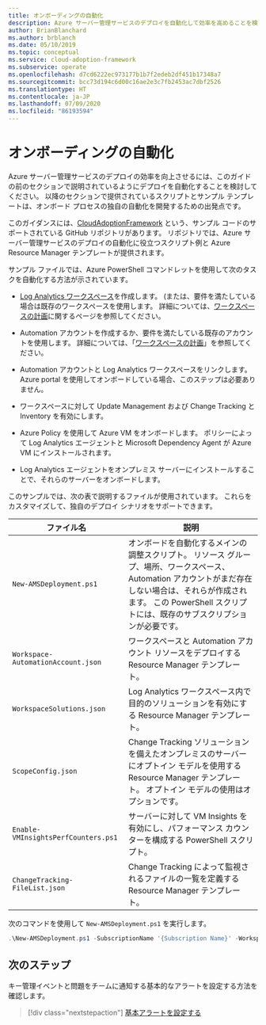 ```yaml
---
title: オンボーディングの自動化
description: Azure サーバー管理サービスのデプロイを自動化して効率を高めることを検討している方は、オンボーディング サンプル ファイルをご活用ください。
author: BrianBlanchard
ms.author: brblanch
ms.date: 05/10/2019
ms.topic: conceptual
ms.service: cloud-adoption-framework
ms.subservice: operate
ms.openlocfilehash: d7cd6222ec973177b1b7f2edeb2df451b17348a7
ms.sourcegitcommit: bcc73d194c6d00c16ae2e3c7fb2453ac7dbf2526
ms.translationtype: HT
ms.contentlocale: ja-JP
ms.lasthandoff: 07/09/2020
ms.locfileid: "86193594"
---
```

# <a name="automate-onboarding"></a>オンボーディングの自動化

Azure サーバー管理サービスのデプロイの効率を向上させるには、このガイドの前のセクションで説明されているようにデプロイを自動化することを検討してください。 以降のセクションで提供されているスクリプトとサンプル テンプレートは、オンボード プロセスの独自の自動化を開発するための出発点です。

このガイダンスには、[CloudAdoptionFramework](https://aka.ms/caf/manage/automation-samples) という、サンプル コードのサポートされている GitHub リポジトリがあります。 リポジトリでは、Azure サーバー管理サービスのデプロイの自動化に役立つスクリプト例と Azure Resource Manager テンプレートが提供されます。

サンプル ファイルでは、Azure PowerShell コマンドレットを使用して次のタスクを自動化する方法が示されています。

- [Log Analytics ワークスペース](https://docs.microsoft.com/azure/azure-monitor/platform/manage-access)を作成します。 (または、要件を満たしている場合は既存のワークスペースを使用します。 詳細については、[ワークスペースの計画](./prerequisites.md#log-analytics-workspace-and-automation-account-planning)に関するページを参照してください。

- Automation アカウントを作成するか、要件を満たしている既存のアカウントを使用します。 詳細については、「[ワークスペースの計画](./prerequisites.md#log-analytics-workspace-and-automation-account-planning)」を参照してください。

- Automation アカウントと Log Analytics ワークスペースをリンクします。 Azure portal を使用してオンボードしている場合、このステップは必要ありません。

- ワークスペースに対して Update Management および Change Tracking と Inventory を有効にします。

- Azure Policy を使用して Azure VM をオンボードします。 ポリシーによって Log Analytics エージェントと Microsoft Dependency Agent が Azure VM にインストールされます。

- Log Analytics エージェントをオンプレミス サーバーにインストールすることで、それらのサーバーをオンボードします。

このサンプルでは、次の表で説明するファイルが使用されています。 これらをカスタマイズして、独自のデプロイ シナリオをサポートできます。

| ファイル名 | 説明 |
|-----------|-------------|
| `New-AMSDeployment.ps1` | オンボードを自動化するメインの調整スクリプト。 リソース グループ、場所、ワークスペース、Automation アカウントがまだ存在しない場合は、それらが作成されます。 この PowerShell スクリプトには、既存のサブスクリプションが必要です。 |
| `Workspace-AutomationAccount.json` | ワークスペースと Automation アカウント リソースをデプロイする Resource Manager テンプレート。 |
| `WorkspaceSolutions.json` | Log Analytics ワークスペース内で目的のソリューションを有効にする Resource Manager テンプレート。 |
| `ScopeConfig.json` | Change Tracking ソリューションを備えたオンプレミスのサーバーにオプトイン モデルを使用する Resource Manager テンプレート。 オプトイン モデルの使用はオプションです。 |
| `Enable-VMInsightsPerfCounters.ps1` | サーバーに対して VM Insights を有効にし、パフォーマンス カウンターを構成する PowerShell スクリプト。 |
| `ChangeTracking-FileList.json` | Change Tracking によって監視されるファイルの一覧を定義する Resource Manager テンプレート。 |

次のコマンドを使用して `New-AMSDeployment.ps1` を実行します。

```powershell
.\New-AMSDeployment.ps1 -SubscriptionName '{Subscription Name}' -WorkspaceName '{Workspace Name}' -WorkspaceLocation '{Azure Location}' -AutomationAccountName {Account Name} -AutomationAccountLocation {Account Location}
```

## <a name="next-steps"></a>次のステップ

キー管理イベントと問題をチームに通知する基本的なアラートを設定する方法を確認します。

> [!div class="nextstepaction"]
> [基本アラートを設定する](./setup-alerts.md)

